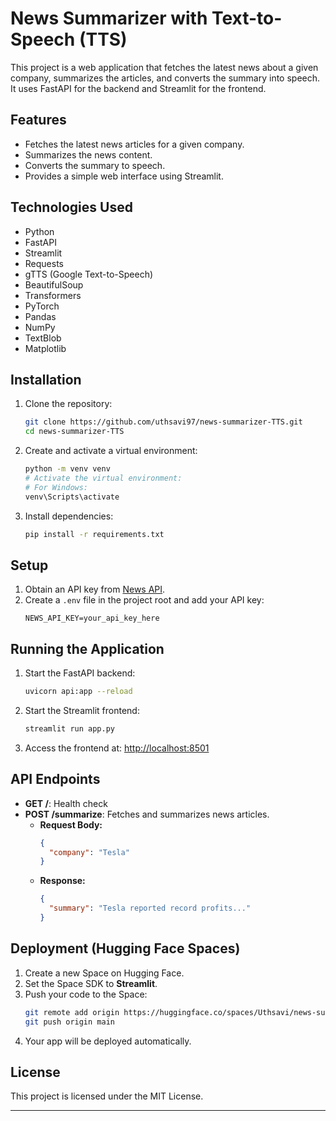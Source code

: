 # News Summarizer with Text-to-Speech (TTS)

This project is a web application that fetches the latest news about a given company, summarizes the articles, and converts the summary into speech. It uses FastAPI for the backend and Streamlit for the frontend.

## Features
- Fetches the latest news articles for a given company.
- Summarizes the news content.
- Converts the summary to speech.
- Provides a simple web interface using Streamlit.

## Technologies Used
- Python
- FastAPI
- Streamlit
- Requests
- gTTS (Google Text-to-Speech)
- BeautifulSoup
- Transformers
- PyTorch
- Pandas
- NumPy
- TextBlob
- Matplotlib

## Installation
1. Clone the repository:
    ```bash
    git clone https://github.com/uthsavi97/news-summarizer-TTS.git
    cd news-summarizer-TTS
    ```
2. Create and activate a virtual environment:
    ```bash
    python -m venv venv
    # Activate the virtual environment:
    # For Windows:
    venv\Scripts\activate
    ```
3. Install dependencies:
    ```bash
    pip install -r requirements.txt
    ```

## Setup
1. Obtain an API key from [News API](https://newsapi.org/).
2. Create a `.env` file in the project root and add your API key:
    ```plaintext
    NEWS_API_KEY=your_api_key_here
    ```

## Running the Application
1. Start the FastAPI backend:
    ```bash
    uvicorn api:app --reload
    ```
2. Start the Streamlit frontend:
    ```bash
    streamlit run app.py
    ```
3. Access the frontend at: [http://localhost:8501](http://localhost:8501)

## API Endpoints
- **GET /**: Health check
- **POST /summarize**: Fetches and summarizes news articles.
  - **Request Body:**
    ```json
    {
      "company": "Tesla"
    }
    ```
  - **Response:**
    ```json
    {
      "summary": "Tesla reported record profits..."
    }
    ```

## Deployment (Hugging Face Spaces)
1. Create a new Space on Hugging Face.
2. Set the Space SDK to **Streamlit**.
3. Push your code to the Space:
    ```bash
    git remote add origin https://huggingface.co/spaces/Uthsavi/news-summarizer-tts
    git push origin main
    ```
4. Your app will be deployed automatically.

## License
This project is licensed under the MIT License.

---


